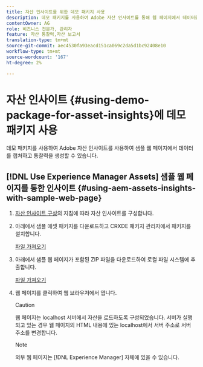 ```yaml
---
title: 자산 인사이트를 위한 데모 패키지 사용
description: 데모 패키지를 사용하여 Adobe 자산 인사이트를 통해 웹 페이지에서 데이터를 캡처하고 인사이트를 생성할 수 있습니다.
contentOwner: AG
role: 비즈니스 전문가, 관리자
feature: 자산 통찰력,자산 보고서
translation-type: tm+mt
source-git-commit: aec4530fa93eacd151ca069c2da5d1bc92408e10
workflow-type: tm+mt
source-wordcount: '167'
ht-degree: 2%

---
```



# 자산 인사이트 {#using-demo-package-for-asset-insights}에 데모 패키지 사용

데모 패키지를 사용하여 Adobe 자산 인사이트를 사용하여 샘플 웹 페이지에서 데이터를 캡처하고 통찰력을 생성할 수 있습니다.

## [!DNL Use Experience Manager Assets] 샘플 웹 페이지를 통한 인사이트   {#using-aem-assets-insights-with-sample-web-page}

1. [자산 인사이트 구성](configure-asset-insights.md)의 지침에 따라 자산 인사이트를 구성합니다.
1. 아래에서 샘플 에셋 패키지를 다운로드하고 CRXDE 패키지 관리자에서 패키지를 설치합니다.

   [파일 가져오기](assets/insightsdemo.zip)

1. 아래에서 샘플 웹 페이지가 포함된 ZIP 파일을 다운로드하여 로컬 파일 시스템에 추출합니다.

   [파일 가져오기](assets/demosite.zip)

1. 웹 페이지를 클릭하여 웹 브라우저에서 엽니다.

   >[!CAUTION]
   >
   >웹 페이지는 localhost 서버에서 자산을 로드하도록 구성되었습니다. 서버가 실행되고 있는 경우 웹 페이지의 HTML 내용에 있는 localhost에서 서버 주소로 서버 주소를 변경합니다.

   >[!NOTE]
   >
   >외부 웹 페이지는 [!DNL Experience Manager] 자체에 있을 수 있습니다.

